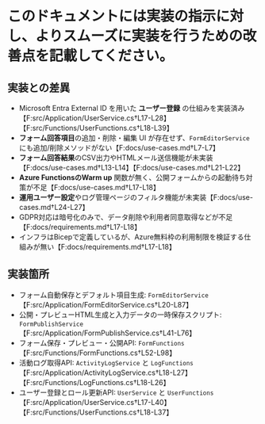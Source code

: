 # このドキュメントには実装の指示に対し、よりスムーズに実装を行うための改善点を記載してください。

## 実装との差異
- Microsoft Entra External ID を用いた **ユーザー登録** の仕組みを実装済み【F:src/Application/UserService.cs†L17-L28】【F:src/Functions/UserFunctions.cs†L18-L39】
- **フォーム回答項目**の追加・削除・編集 UI が存在せず、`FormEditorService` にも追加/削除メソッドがない【F:docs/use-cases.md†L7-L7】
- **フォーム回答結果**のCSV出力やHTMLメール送信機能が未実装【F:docs/use-cases.md†L13-L14】【F:docs/use-cases.md†L21-L22】
- **Azure FunctionsのWarm up** 関数が無く、公開フォームからの起動待ち対策が不足【F:docs/use-cases.md†L17-L18】
- **運用ユーザー設定**やログ管理ページのフィルタ機能が未実装【F:docs/use-cases.md†L24-L27】
- GDPR対応は暗号化のみで、データ削除や利用者同意取得などが不足【F:docs/requirements.md†L17-L18】
- インフラはBicepで定義しているが、Azure無料枠の利用制限を検証する仕組みが無い【F:docs/requirements.md†L17-L18】

## 実装箇所
- フォーム自動保存とデフォルト項目生成: `FormEditorService`【F:src/Application/FormEditorService.cs†L20-L87】
- 公開・プレビューHTML生成と入力データの一時保存スクリプト: `FormPublishService`【F:src/Application/FormPublishService.cs†L41-L76】
- フォーム保存・プレビュー・公開API: `FormFunctions`【F:src/Functions/FormFunctions.cs†L52-L98】
- 活動ログ取得API: `ActivityLogService` と `LogFunctions`【F:src/Application/ActivityLogService.cs†L18-L27】【F:src/Functions/LogFunctions.cs†L18-L26】
- ユーザー登録とロール更新API: `UserService` と `UserFunctions`【F:src/Application/UserService.cs†L17-L40】【F:src/Functions/UserFunctions.cs†L18-L37】
